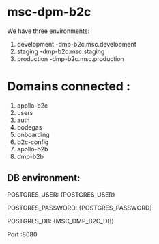 # msc-dpm-b2c

We have three environments:
1. development -dmp-b2c.msc.development
2. staging -dmp-b2c.msc.staging
3. production -dmp-b2c.msc.production

# Domains connected :
1. apollo-b2c
2. users
3. auth
4. bodegas
5. onboarding
6. b2c-config
7. apollo-b2b
8. dmp-b2b


## DB environment:
POSTGRES_USER: {POSTGRES_USER}

POSTGRES_PASSWORD: {POSTGRES_PASSWORD}

POSTGRES_DB: {MSC_DMP_B2C_DB}

Port :8080
